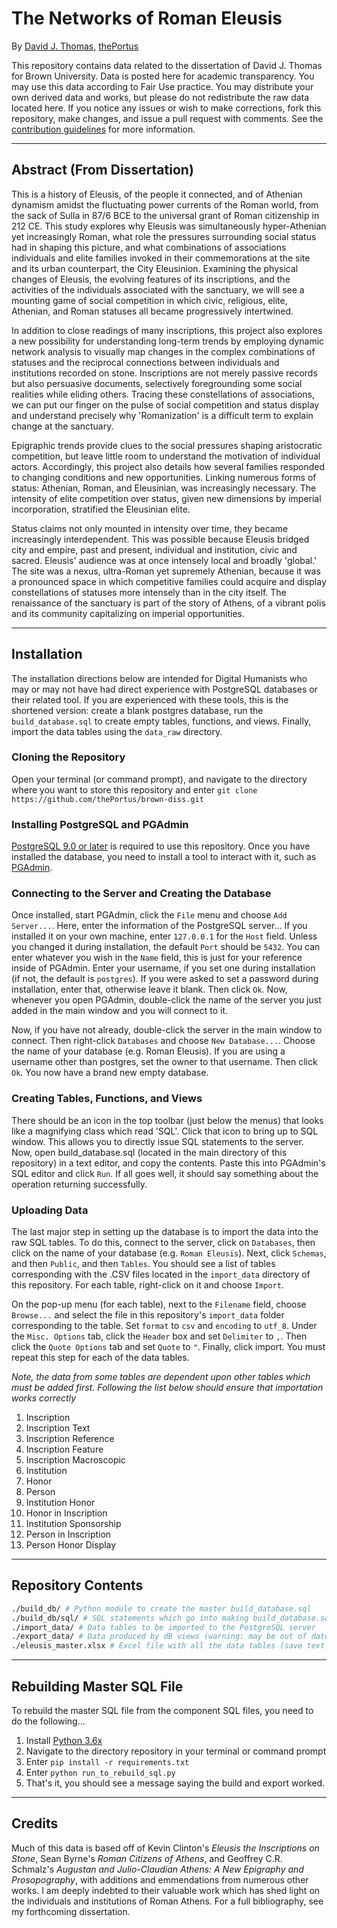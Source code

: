 # The Networks of Roman Eleusis

By [David J. Thomas](mailto:dave.a.base@gmail.com), [thePortus](http://thePortus.com)

This repository contains data related to the dissertation of David J. Thomas for Brown University. Data is posted here for academic transparency. You may use this data according to Fair Use practice. You may distribute your own derived data and works, but please do not redistribute the raw data located here. If you notice any issues or wish to make corrections, fork this repository, make changes, and issue a pull request with comments. See the [contribution guidelines](CONTRIBUTING.md) for more information.

---
## Abstract (From Dissertation)

This is a history of Eleusis, of the people it connected, and of Athenian dynamism amidst the fluctuating power currents of the Roman world, from the sack of Sulla in 87/6 BCE to the universal grant of Roman citizenship in 212 CE. This study explores why Eleusis was simultaneously hyper-Athenian yet increasingly Roman, what role the pressures surrounding social status had in shaping this picture, and what combinations of associations individuals and elite families invoked in their commemorations at the site and its urban counterpart, the City Eleusinion. Examining the physical changes of Eleusis, the evolving features of its inscriptions, and the activities of the individuals associated with the sanctuary, we will see a mounting game of social competition in which civic, religious, elite, Athenian, and Roman statuses all became progressively intertwined.

In addition to close readings of many inscriptions, this project also explores a new possibility for understanding long-term trends by employing dynamic network analysis to visually map changes in the complex combinations of statuses and the reciprocal connections between individuals and institutions recorded on stone. Inscriptions are not merely passive records but also persuasive documents, selectively foregrounding some social realities while eliding others. Tracing these constellations of associations, we can put our finger on the pulse of social competition and status display and understand precisely why 'Romanization' is a difficult term to explain change at the sanctuary.

Epigraphic trends provide clues to the social pressures shaping aristocratic competition, but leave little room to understand the motivation of individual actors. Accordingly, this project also details how several families responded to changing conditions and new opportunities. Linking numerous forms of status: Athenian, Roman, and Eleusinian, was increasingly necessary. The intensity of elite competition over status, given new dimensions by imperial incorporation, stratified the Eleusinian elite.

Status claims not only mounted in intensity over time, they became increasingly interdependent. This was possible because Eleusis bridged city and empire, past and present, individual and institution, civic and sacred. Eleusis' audience was at once intensely local and broadly 'global.' The site was a nexus, ultra-Roman yet supremely Athenian, because it was a pronounced space in which competitive families could acquire and display constellations of statuses more intensely than in the city itself. The renaissance of the sanctuary is part of the story of Athens, of a vibrant polis and its community capitalizing on imperial opportunities.

---

## Installation

The installation directions below are intended for Digital Humanists who may or may not have had direct experience with PostgreSQL databases or their related tool. If you are experienced with these tools, this is the shortened version: create a blank postgres database, run the `build_database.sql` to create empty tables, functions, and views. Finally, import the data tables using the `data_raw` directory.

### Cloning the Repository

Open your terminal (or command prompt), and navigate to the directory where you want to store this repository and enter `git clone https://github.com/thePortus/brown-diss.git`

### Installing PostgreSQL and PGAdmin

[PostgreSQL 9.0 or later](https://www.postgresql.org/) is required to use this repository. Once you have installed the database, you need to install a tool to interact with it, such as [PGAdmin](https://www.pgadmin.org/).

### Connecting to the Server and Creating the Database

Once installed, start PGAdmin, click the `File` menu and choose `Add Server...`. Here, enter the information of the PostgreSQL server... If you installed it on your own machine, enter `127.0.0.1` for the `Host` field. Unless you changed it during installation, the default `Port` should be `5432`. You can enter whatever you wish in the `Name` field, this is just for your reference inside of PGAdmin. Enter your username, if you set one during installation (if not, the default is `postgres`). If you were asked to set a password during installation, enter that, otherwise leave it blank. Then click `Ok`. Now, whenever you open PGAdmin, double-click the name of the server you just added in the main window and you will connect to it.

Now, if you have not already, double-click the server in the main window to connect. Then right-click `Databases` and choose `New Database...`. Choose the name of your database (e.g. Roman Eleusis). If you are using a username other than postgres, set the owner to that username. Then click `Ok`. You now have a brand new empty database.

### Creating Tables, Functions, and Views

There should be an icon in the top toolbar (just below the menus) that looks like a magnifying class which read 'SQL'. Click that icon to bring up to SQL window. This allows you to directly issue SQL statements to the server. Now, open build_database.sql (located in the main directory of this repository) in a text editor, and copy the contents. Paste this into PGAdmin's SQL editor and click `Run`. If all goes well, it should say something about the operation returning successfully.

### Uploading Data

The last major step in setting up the database is to import the data into the raw SQL tables. To do this, connect to the server, click on `Databases`, then click on the name of your database (e.g. `Roman Eleusis`). Next, click `Schemas`, and then `Public`, and then `Tables`. You should see a list of tables corresponding with the .CSV files located in the `import_data` directory of this repository. For each table, right-click on it and choose `Import`.

On the pop-up menu (for each table), next to the `Filename` field, choose `Browse...` and select the file in this repository's `import_data` folder corresponding to the table. Set `format` to `csv` and `encoding` to `utf_8`. Under the `Misc. Options` tab, click the `Header` box and set `Delimiter` to `,`. Then click the `Quote Options` tab and set `Quote` to `"`. Finally, click import. You must repeat this step for each of the data tables.

*Note, the data from some tables are dependent upon other tables which must be added first. Following the list below should ensure that importation works correctly*
1. Inscription
2. Inscription Text
3. Inscription Reference
4. Inscription Feature
5. Inscription Macroscopic
6. Institution
7. Honor
8. Person
9. Institution Honor
10. Honor in Inscription
11. Institution Sponsorship
12. Person in Inscription
13. Person Honor Display

---

## Repository Contents

```bash
./build_db/ # Python module to create the master build_database.sql
./build_db/sql/ # SQL statements which go into making build_database.sql
./import_data/ # Data tables to be imported to the PostgreSQL server
./export_data/ # Data produced by dB views (warning: may be out of date)
./eleusis_master.xlsx # Excel file with all the data tables (save text table)
```

---
## Rebuilding Master SQL File

To rebuild the master SQL file from the component SQL files, you need to do the
following...
1. Install [Python 3.6x](https://python.org)
2. Navigate to the directory repository in your terminal or command prompt
3. Enter `pip install -r requirements.txt`
3. Enter `python run_to_rebuild_sql.py`
4. That's it, you should see a message saying the build and export worked.

---

## Credits

Much of this data is based off of Kevin Clinton's _Eleusis the Inscriptions on Stone_, Sean Byrne's _Roman Citizens of Athens_, and Geoffrey C.R. Schmalz's _Augustan and Julio-Claudian Athens: A New Epigraphy and Prosopography_, with additions and emmendations from numerous other works. I am deeply indebted to their valuable work which has shed light on the individuals and institutions of Roman Athens. For a full bibliography, see my forthcoming dissertation.
